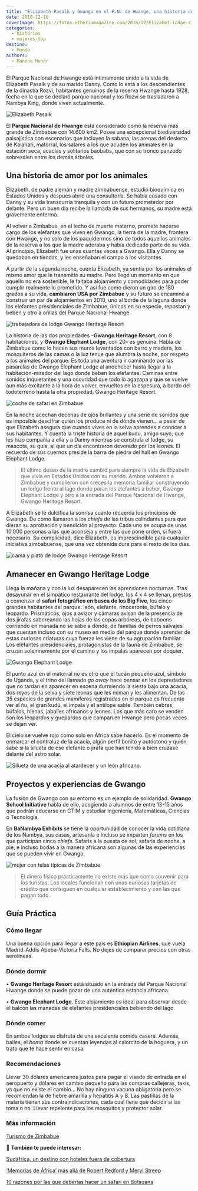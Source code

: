 ```yaml
---
title: "Elizabeth Pasalk y Gwango en el P.N. de Hwange, una historia de Zimbabue"
date: 2018-12-10
coverImage: https://fotos.etheriamagazine.com/2018/12/Elizabet-lodge-zinbabue-mujer-etheria.jpg
categories: 
  - historias
  - mujeres-top
destino: 
  - Mundo
authors: 
  - Manena Munar
---
```


El Parque Nacional de Hwange está íntimamente unido a la vida de Elizabeth Pasalk y de 
su marido Danny. Como lo está a los descendientes de la dinastía Rozvi, habitantes 
genuinos de la reserva Hwange hasta 1928, fecha en la que se declaró parque nacional y 
los Rozvi se trasladaron a Nambya King, donde viven actualmente. 

![Elizabeth Pasalk](https://fotos.etheriamagazine.com/2018/12/Elizabet-lodge-zinbabue-mujer-etheria.jpg "Elizabeth Pasalk, una vida unida a Zimbabue.")

El **Parque Nacional de Hwange** está considerado como la reserva más grande de Zimbabue 
con 14.600 km2. Posee una excepcional biodiversidad paisajística con escenarios que 
incluyen la sabana, las arenas del desierto de Kalahari, matorral, los salares a los que 
acuden los animales en la estación seca, acacias y solitarios baobabs, que con su tronco 
panzudo sobresalen entre los demás árboles. 

## Una historia de amor por los animales

Elizabeth, de padre alemán y madre zimbabuense, estudió bioquímica en Estados Unidos y 
después abrió una consultoría. Se había casado con Danny y su vida transcurría tranquila 
y con un futuro prometedor por delante. Pero un buen día recibe la llamada de sus 
hermanos, su madre está gravemente enferma. 

Al volver a Zimbabue, en el lecho de muerte materno, promete hacerse cargo de los 
elefantes que viven en Gwango, la tierra de la madre, frontera con Hwange, y no solo de 
los paquidermos sino de todos aquellos animales de la reserva a los que la madre adoraba 
y había dedicado parte de su vida. Al principio, Elizabeth fue unas cuantas veces a 
Gwango. Ella y Danny se quedaban en tiendas, y les enseñaban el campo a los visitantes. 

A partir de la segunda noche, cuenta Elizabeth, ya sentía por los animales el mismo amor 
que le transmitió su madre. Pero llegó un momento en que aquello no era sostenible, le 
faltaba alojamiento y comodidades para poder cumplir realmente lo prometido. Y así fue 
como dieron un giro de 180 grados a su vida, **cambiaron USA por Zimbabue** y su futuro 
se encaminó a construir un par de alojamientos en 2010, uno al borde de la laguna donde 
los elefantes presidenciales de Zimbabue, únicos en su especie, repostan y beben y otro 
a orillas del Parque Nacional Hwange. 

![trabajadora de lodge Gwango Heritage Resort](https://fotos.etheriamagazine.com/2018/12/Zimbabue-Gwango-Heritage-Resort.jpg "La vida transcurre tranquila en el lodge Gwango Heritage Resort, de Zimbabue.")

La historia de las dos propiedades –**Gwango Heritage Resort**, con 8 habitaciones, y 
**Gwango Elephant Lodge**, con 20– es genuina. Habla de Zimbabue como lo hacen sus muros 
levantados con barro y madera, los mosquiteros de las camas o la luz tenue que alumbra 
la noche, por respeto a los animales del parque. Es toda una aventura ir caminando por 
las pasarelas de Gwango Elephant Lodge al anochecer hasta llegar a la habitación-mirador 
del lago donde beben los elefantes. Caminas entre sonidos inquietantes y una oscuridad 
que todo lo agazapa y que se vuelve aun más excitante a la hora de volver, envueltos en 
la espesura, a bordo del todoterreno hasta la otra propiedad, Gwango Heritage Resort. 

![coche de safari en Zimbabue](https://fotos.etheriamagazine.com/2018/12/mujeres-en-safari-de-zimbabue.jpg "Safari en Zimbabue.")

En la noche acechan decenas de ojos brillantes y una serie de sonidos que es imposible 
descifrar quién los produce ni de dónde vienen... a pesar de que Elizabeth asegura que 
cuando vives en la selva aprendes a conocer a sus habitantes. Y cuenta la triste 
historia de aquel kudu, amigo suyo, que les hizo compañía a ella y a Danny mientras se 
construía el lodge, su mascota, su guía, al que un día encontraron devorado por los 
leones. El recuerdo de sus cuernos preside la barra de piedra del hall en Gwango 
Elephant Lodge. 

> El último deseo de la madre cambió para siempre la vida de Elizabeth que vivía en 
> Estados Unidos con su marido. Ambos volvieron a Zimbabue y cumplieron con creces la 
> memoria familiar construyendo un lodge frente al lago donde paran los elefantes a beber, 
> Gwango Elephant Lodge y otro a la entrada del Parque Nacional de Hwange, Gwango Heritage 
> Resort. 

A Elizabeth se le dulcifica la sonrisa cuanto recuerda los principios de Gwango. De como 
llamaron a los _chiefs_ de las tribus colindantes para que dieran su aprobación y 
bendición al proyecto. Cada uno se ocupa de unas 10.000 personas a las que aconseja y 
entre las que pone orden, si fuera necesario. Su complicidad, dice Elizabeth, es 
imprescindible para cualquier iniciativa zimbabuense, que una vez obtenida dura para el 
resto de los días. 

![cama y plato de lodge Gwango Heritage Resort](https://fotos.etheriamagazine.com/2018/12/Zimbabue-Gwango-Heritage-Resort-2.jpg "Un interior sencillo pero confortable el del lodge Gwango Heritage Resort.")

## Amanecer en Gwango Heritage Lodge

Llega la mañana y con la luz desaparecen las aprensiones nocturnas. Tras desayunar en el 
simpático restaurante del lodge, los 4 x 4 se llenan, prestos a comenzar el **safari 
fotográfico en busca de los Big Five**, los cinco grandes habitantes del parque: león, 
elefante, rinoceronte, búfalo y leopardo. Prismáticos, ojos a avizor y cámaras avisan de 
la presencia de dos jirafas saboreando las hojas de las copas arbóreas, de baboons 
corriendo en manada no se sabe a dónde, de familias de perros salvajes que cuentan 
incluso con su museo en medio del parque donde aprender de estas curiosas criaturas cuya 
fuerza les viene de su agrupación familiar. Los elefantes presidenciales, protagonistas 
de la fauna de Zimbabue, se cruzan solemnemente por el camino y los impalas aparecen por 
doquier. 

![Gwango Elephant Lodge](https://fotos.etheriamagazine.com/2018/12/Gwango-Elephant-Lodge.jpg "Gwango Elephant Lodge.")

El punto azul en el matorral no es otro que el tucán pequeño azul, símbolo de Uganda, y 
el trino del llamado _go away_ hace pensar en los depredadores que no tardan en aparecer 
en escena durmiendo la siesta bajo una acacia, dos reyes de la selva y siete leonas que 
les miman y les alimentan. De las 35 especies de grandes mamíferos registradas en el 
parque es frecuente ver al ñu, el gran kudú, el impala y el antílope sable. También 
cebras, búfalos, hienas, jabalíes africanos y leones. Los que más caro se venden son los 
leopardos y guepardos que campan en Hwange pero pocas veces se dejan ver. 

El cielo se vuelve rojo como solo en África sabe hacerlo. Es el momento de enmarcar el 
contraluz de la acacia, algún perfil bonito y autóctono y quién sabe si la silueta de 
ese elefante o jirafa que han tenido a bien cruzase delante del astro solar. 

![Silueta de una acacia al atardecer y un león africano.](https://fotos.etheriamagazine.com/2018/12/viaje-mujeres-zimbabue.jpg "Silueta de una acacia al atardecer y un león africano.")

## Proyectos y experiencias de Gwango

La fusión de Gwango con su entorno es un ejemplo de solidaridad. **Gwango School 
Initiative** habla de ello, acogiendo a alumnos de entre 13-15 años que podrán educarse 
en CTIM y estudiar Ingeniería, Matemáticas, Ciencias o Tecnología. 

En **BaNambya Exhibits** se tiene la oportunidad de conocer la vida cotidiana de los 
Nambya, sus casas, artesanía e incluso se imparten _forums_ en los que participan cinco 
_chiefs_. Safaris a la puesta de sol, safaris de noche, a pie, e incluso bodas a la 
manera africana son algunas de las experiencias que se pueden vivir en Gwango. 

![mujer con telas típicas de Zimbabue](https://fotos.etheriamagazine.com/2018/12/artesania-zimbabue-mujeres-viajes.jpg "Así de coloridas son las telas de Zimbabue. ¡Querrás llevártelas todas!")

> El dinero físico prácticamente no existe más que como souvenir para los turistas. Los 
> locales funcionan con unas curiosas tarjetas de crédito que consiguen en cualquier 
> establecimiento y con las que pagan todo. 

## Guía Práctica

### Cómo llegar

Una buena opción para llegar a este país es **Ethiopian Airlines**, que vuela 
Madrid-Addis Abeba-Victoria Falls. No dejes de comparar precios con otras aerolíneas. 

### Dónde dormir

• **Gwango Heritage Resort** está situado en la entrada del Parque Nacional Hwange donde 
se puede gozar de una auténtica estancia africana. 

• **Gwango Elephant Lodge**. Este alojamiento es ideal para observar desde el balcón las 
manadas de elefantes presidenciales bebiendo del lago. 

### Dónde comer

En ambos lodges se disfruta de una excelente comida casera. Además, bailes, el _boma_ 
donde se cuentan leyendas al calorcito de la hoguera, y un trato que te hace sentir en 
casa. 

### Recomendaciones

Llevar 30 dólares americanos justos para pagar el visado de entrada en el aeropuerto y 
dólares en cambio pequeño para las compras callejeras, taxis, ya que no existe el 
cambio... No hay ninguna vacuna obligatoria pero se recomiendan la de fiebre amarilla y 
hepatitis A y B. Las pastillas de la malaria tienen sus contraindicaciones, cada cual 
tiene que decidir si las toma o no. Llevar repelente para los mosquitos y protector 
solar. 

### Más información

[Turismo de Zimbabue](http://www.zimbabwetourism.net/) 

📌 **También te puede interesar:** 

[Sudáfrica, un destino con hoteles fuera de 
cobertura](https://etheriamagazine.com/2019/12/11/planes-para-desconectar-en-sudafrica/) 

[‘Memorias de África’ más allá de Robert Redford y Meryl 
Streep](https://etheriamagazine.com/2020/10/12/final-real-memorias-de-africa-baronesa-blixen-beryl-markham/) 

[10 razones por las que deberías hacer un safari en 
Botsuana](https://etheriamagazine.com/2018/11/22/botsuana-10-razones-para-sentirte-la-reina-de-africa/)
